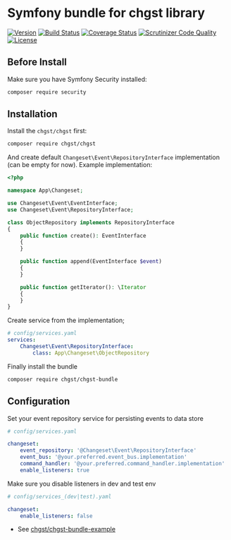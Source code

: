 # Symfony bundle for chgst library

<!-- 0.2.1 -->

[![Version](https://img.shields.io/packagist/v/chgst/chgst-bundle.svg?style=flat-square)](https://packagist.org/packages/chgst/chgst-bundle)
[![Build Status](https://travis-ci.org/chgst/chgst-bundle.svg?branch=develop)](https://travis-ci.org/chgst/chgst-bundle)
[![Coverage Status](https://coveralls.io/repos/github/chgst/chgst-bundle/badge.svg?branch=develop)](https://coveralls.io/github/chgst/chgst-bundle?branch=develop)
[![Scrutinizer Code Quality](https://scrutinizer-ci.com/g/chgst/chgst-bundle/badges/quality-score.png?b=develop)](https://scrutinizer-ci.com/g/chgst/chgst-bundle/?branch=develop)
[![License](https://poser.pugx.org/chgst/chgst-bundle/license.svg)](https://packagist.org/packages/chgst/chgst-bundle)

## Before Install

Make sure you have Symfony Security installed:

```bash
composer require security
```

## Installation

Install the `chgst/chgst` first:

```bash
composer require chgst/chgst
```

And create default `Changeset\Event\RepositoryInterface` implementation (can be empty for now). Example implementation:

```php
<?php

namespace App\Changeset;

use Changeset\Event\EventInterface;
use Changeset\Event\RepositoryInterface;

class ObjectRepository implements RepositoryInterface
{
    public function create(): EventInterface
    {
    }

    public function append(EventInterface $event)
    {
    }

    public function getIterator(): \Iterator
    {
    }
}
```

Create service from the implementation;

```yaml
# config/services.yaml
services:
    Changeset\Event\RepositoryInterface:
        class: App\Changeset\ObjectRepository
```

Finally install the bundle

```bash
composer require chgst/chgst-bundle
```

## Configuration

Set your event repository service for persisting events to data store

```yaml
# config/services.yaml

changeset:
    event_repository: '@Changeset\Event\RepositoryInterface'
    event_bus: '@your.preferred.event_bus.implementation'
    command_handler: '@your.preferred.command_handler.implementation'
    enable_listeners: true

```

Make sure you disable listeners in dev and test env

```yaml
# config/services_(dev|test).yaml

changeset:
    enable_listeners: false
```

* See [chgst/chgst-bundle-example](https://github.com/chgst/chgst-bundle-example)


